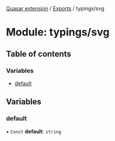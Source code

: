 [Quasar extension](../index.md) / [Exports](../modules.md) / typings/svg

# Module: typings/svg

## Table of contents

### Variables

- [default](typings_svg.md#default)

## Variables

### default

• `Const` **default**: `string`
